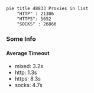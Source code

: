 
```mermaid
pie title 48833 Proxies in list
    "HTTP" : 21306
    "HTTPS": 5652
    "SOCKS" : 26866
```

### Some Info
#### Average Timeout

- mixed: 3.2s
- http: 1.3s
- https: 8.3s
- socks: 4.7s